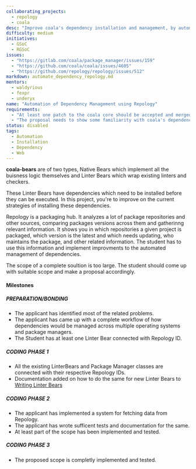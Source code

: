 ```yaml
---
collaborating_projects:
  - repology
  - coala
desc: "Improve coala's dependency installation and management, by automating using data from repology."
difficulty: medium
initiatives:
  - GSoC
  - RGSoC
issues:
  - "https://gitlab.com/coala/package_manager/issues/159"
  - "https://github.com/coala/coala/issues/4605"
  - "https://github.com/repology/repology/issues/512"
markdown: automate_dependency_repology.md
mentors:
  - waldyrious
  - fexpr
  - underyx
name: "Automation of Dependency Management using Repology"
requirements:
  - "At least one patch to the coala core should be accepted and merged."
  - "The proposal needs to show some familiarity with coala's dependency management implementation."
status: disabled
tags:
  - Automation
  - Installation
  - Dependency
  - Web
---
```


**coala-bears** are of two types, Native Bears which implement all the buisness
logic themselves and Linter Bears which wrap existing linters and checkers.

These Linter Bears have dependencies which need to be installed before they can
be executed. In this project, you're to improve on the current strategies of
installing these dependencies.

Repology is a packaging hub. It analyzes a lot of package repositories and
other sources, comparing packages versions across them and gatherinng relevant
information. It shows you in which repositories a given project is packaged, 
which version is the latest and which needs updating, who maintains the 
package, and other related information. The student has to use this information
and implement improvments to the automated management of dependencies.

The scope of a complete soultion is too large. The student should come up with
suitable scope and make a proposal accordingly.

#### Milestones

##### PREPARATION/BONDING

* The applicant has identified most of the related problems.
* The applicant has came up with a complete workflow of how dependencies would
  be managed across multiple operating systems and package managers.
* The Student has at least one Linter Bear connected with Repology ID.

##### CODING PHASE 1

* All the existing LinterBears and Package Manager classes are connected with their respective Repology IDs.
* Documentation added on how to do the same for new Linter Bears to 
  [Writing Linter Bears](https://api.coala.io/en/latest/Developers/Writing_Linter_Bears.html)

##### CODING PHASE 2

* The applicant has implemented a system for fetching data from Repology.
* The applicant has wrote sufficent tests and documentation for the same.
* At least part of the scope has been implemented and tested.

##### CODING PHASE 3

* The proposed scope is completly implemented and tested.
